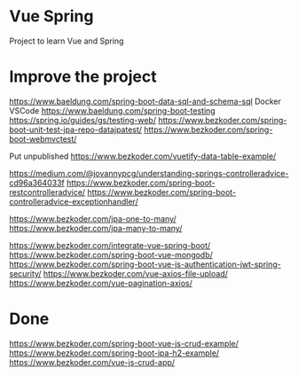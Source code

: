 # Vue Spring

Project to learn Vue and Spring

# Improve the project

https://www.baeldung.com/spring-boot-data-sql-and-schema-sql
Docker VSCode
https://www.baeldung.com/spring-boot-testing
https://spring.io/guides/gs/testing-web/
https://www.bezkoder.com/spring-boot-unit-test-jpa-repo-datajpatest/
https://www.bezkoder.com/spring-boot-webmvctest/

Put unpublished
https://www.bezkoder.com/vuetify-data-table-example/

https://medium.com/@jovannypcg/understanding-springs-controlleradvice-cd96a364033f
https://www.bezkoder.com/spring-boot-restcontrolleradvice/
https://www.bezkoder.com/spring-boot-controlleradvice-exceptionhandler/

https://www.bezkoder.com/jpa-one-to-many/
https://www.bezkoder.com/jpa-many-to-many/

https://www.bezkoder.com/integrate-vue-spring-boot/
https://www.bezkoder.com/spring-boot-vue-mongodb/
https://www.bezkoder.com/spring-boot-vue-js-authentication-jwt-spring-security/
https://www.bezkoder.com/vue-axios-file-upload/
https://www.bezkoder.com/vue-pagination-axios/

# Done

https://www.bezkoder.com/spring-boot-vue-js-crud-example/
https://www.bezkoder.com/spring-boot-jpa-h2-example/
https://www.bezkoder.com/vue-js-crud-app/
